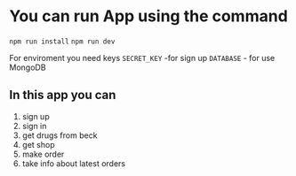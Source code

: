 # You can run App using the command

`npm run install`
`npm run dev`

For enviroment you need keys
`SECRET_KEY` -for sign up
`DATABASE` - for use MongoDB

## In this app you can

1. sign up
2. sign in
3. get drugs from beck
4. get shop
5. make order
6. take info about latest orders
